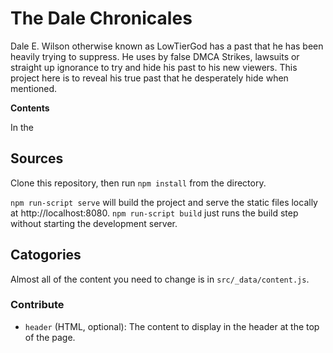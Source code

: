 # The Dale Chronicales 


Dale E. Wilson otherwise known as LowTierGod has a past that he has been heavily trying to suppress. He uses by false DMCA Strikes, lawsuits or straight up ignorance to try and hide his past to his new viewers. This project here is to reveal his true past that he desperately hide when mentioned.  


**Contents**

In the 

## Sources

Clone this repository, then run `npm install` from the directory.

`npm run-script serve` will build the project and serve the static files locally at http://localhost:8080. `npm run-script build` just runs the build step without starting the development server.

## Catogories

Almost all of the content you need to change is in `src/_data/content.js`.

### Contribute

- `header` (HTML, optional): The content to display in the header at the top of the page.

